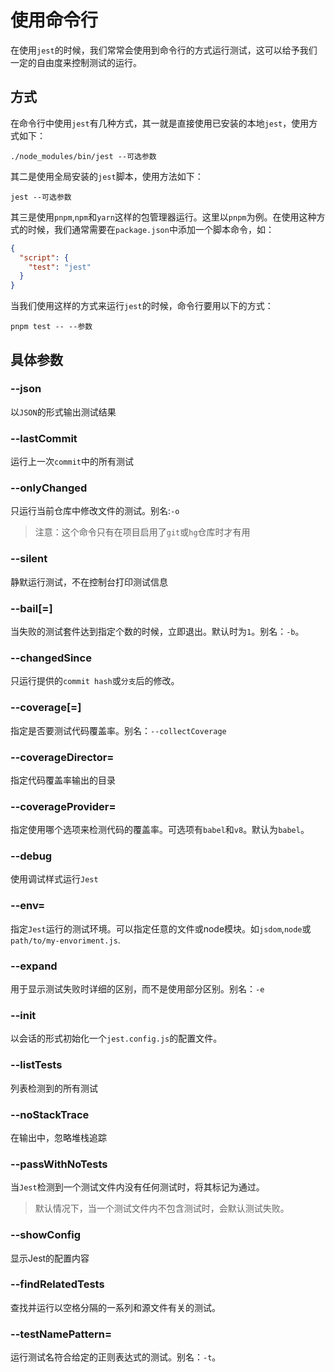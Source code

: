# 使用命令行

在使用`jest`的时候，我们常常会使用到命令行的方式运行测试，这可以给予我们一定的自由度来控制测试的运行。

## 方式

在命令行中使用`jest`有几种方式，其一就是直接使用已安装的本地`jest`，使用方式如下：
```shell
./node_modules/bin/jest --可选参数
```
其二是使用全局安装的`jest`脚本，使用方法如下：
```shell
jest --可选参数
```
其三是使用`pnpm`,`npm`和`yarn`这样的包管理器运行。这里以`pnpm`为例。在使用这种方式的时候，我们通常需要在`package.json`中添加一个脚本命令，如：
```json
{
  "script": {
    "test": "jest"
  }
}
```
当我们使用这样的方式来运行`jest`的时候，命令行要用以下的方式：
```shell
pnpm test -- --参数
```

## 具体参数

### --json

以`JSON`的形式输出测试结果

### --lastCommit

运行上一次`commit`中的所有测试

### --onlyChanged

只运行当前仓库中修改文件的测试。别名:`-o`

> 注意：这个命令只有在项目启用了`git`或`hg`仓库时才有用

### --silent

静默运行测试，不在控制台打印测试信息

### --bail[=<n>]

当失败的测试套件达到指定个数的时候，立即退出。默认时为`1`。别名：`-b`。

### --changedSince

只运行提供的`commit hash`或`分支`后的修改。

### --coverage[=<boolean>]

指定是否要测试代码覆盖率。别名：`--collectCoverage`

### --coverageDirector=<path>

指定代码覆盖率输出的目录

### --coverageProvider=<provider>

指定使用哪个选项来检测代码的覆盖率。可选项有`babel`和`v8`。默认为`babel`。

### --debug

使用调试样式运行`Jest`

### --env=<enviroment>

指定`Jest`运行的测试环境。可以指定任意的文件或node模块。如`jsdom`,`node`或`path/to/my-envoriment.js`.

### --expand

用于显示测试失败时详细的区别，而不是使用部分区别。别名：`-e`

### --init

以会话的形式初始化一个`jest.config.js`的配置文件。

### --listTests

列表检测到的所有测试


### --noStackTrace

在输出中，忽略堆栈追踪

### --passWithNoTests

当`Jest`检测到一个测试文件内没有任何测试时，将其标记为通过。

> 默认情况下，当一个测试文件内不包含测试时，会默认测试失败。

### --showConfig

显示Jest的配置内容


### --findRelatedTests <spaceSeparatedListOfSourceFiles>

查找并运行以空格分隔的一系列和源文件有关的测试。

### --testNamePattern=<regex>

运行测试名符合给定的正则表达式的测试。别名：`-t`。
